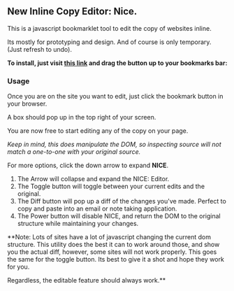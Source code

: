 ## New Inline Copy Editor: Nice.

This is a javascript bookmarklet tool to edit the copy of websites inline.

Its mostly for prototyping and design.  And of course is only temporary.  (Just refresh to undo).

**To install, just visit [this link](https://seethroughtrees.github.io/inline-copy-editor/) and drag the button up to your bookmarks bar:**


### Usage

Once you are on the site you want to edit, just click the bookmark button in your browser.

A box should pop up in the top right of your screen.

You are now free to start editing any of the copy on your page.

*Keep in mind, this does manipulate the DOM, so inspecting source will not match a one-to-one with your original source.*

For more options, click the down arrow to expand **NICE**.


1.  The Arrow will collapse and expand the NICE: Editor.
2.  The Toggle button will toggle between your current edits and the original.
3.  The Diff button will pop up a diff of the changes you've made.  Perfect to copy and paste into an email or note taking application.
4.  The Power button will disable NICE, and return the DOM to the original structure while maintaining your changes.

**Note:  Lots of sites have a lot of javascript changing the current dom structure.  This
utility does the best it can to work around those, and show you the actual diff, however,
some sites will not work properly.  This goes the same for the toggle button.  Its best to
give it a shot and hope they work for you.

Regardless, the editable feature should always work.**

